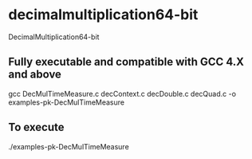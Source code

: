 # decimalmultiplication64-bit
DecimalMultiplication64-bit
  
  ## Fully executable and compatible with GCC 4.X and above
  gcc DecMulTimeMeasure.c decContext.c decDouble.c decQuad.c -o examples-pk-DecMulTimeMeasure
  ## To execute
  ./examples-pk-DecMulTimeMeasure
